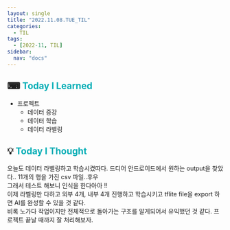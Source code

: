 ```yaml
---
layout: single
title: "2022.11.08.TUE_TIL"
categories:
  - TIL
tags:
  - [2022-11, TIL]
sidebar:
  nav: "docs"
---
```


## ⌨ <a style="color:#00adb5">Today I Learned</a>

- 프로젝트
  - 데이터 증강
  - 데이터 학습
  - 데이터 라벨링
  

## 💡 <a style="color:#00adb5">Today I Thought</a>

오늘도 데이터 라벨링하고 학습시켰따다. 드디어 안드로이드에서 원하는 output을 찾았다.. 11개의 행을 가진 csv 파일..후우<br>
그래서 테스트 해보니 인식을 한다아아 !!<br>
이제 라벨링만 다하고 외부 4개, 내부 4개 진행하고 학습시키고 tflite file을 export 하면 AI를 완성할 수 있을 것 같다.<br>
비록 노가다 작업이지만 전체적으로 돌아가는 구조를 알게되어서 유익했던 것 같다. 프로젝트 끝날 때까지 잘 처리해보자.
